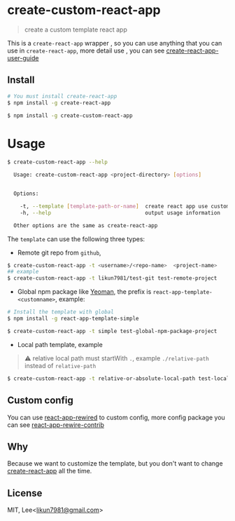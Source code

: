 # create-custom-react-app
> create a custom template react app

This is a `create-react-app` wrapper , so you can use anything that you can use in `create-react-app`, more detail use , you can see [create-react-app-user-guide](https://github.com/facebookincubator/create-react-app#user-guide)

## Install
```bash
# You must install create-react-app
$ npm install -g create-react-app

$ npm install -g create-custom-react-app
```

# Usage
```bash
$ create-custom-react-app --help

  Usage: create-custom-react-app <project-directory> [options]


  Options:

    -t, --template [template-path-or-name]  create react app use custom template
    -h, --help                              output usage information

  Other options are the same as create-react-app
```

The `template` can use the following three types:

* Remote git repo from `github`, 
```bash
$ create-custom-react-app -t <username>/<repo-name>  <project-name>
## example
$ create-custom-react-app -t likun7981/test-git test-remote-project
```

* Global npm package like [Yeoman](https://github.com/yeoman/yeoman), the prefix is `react-app-template-<customname>`, example:

```bash
# Install the template with global
$ npm install -g react-app-template-simple

$ create-custom-react-app -t simple test-global-npm-package-project
```

* Local path template, example
> ⚠️ relative local path must startWith `.`, example `./relative-path` instead of `relative-path` 

```bash
$ create-custom-react-app -t relative-or-absolute-local-path test-local-path-project
```

## Custom config  
You can use [react-app-rewired](https://github.com/timarney/react-app-rewired) to custom config,
more config package you can see [react-app-rewire-contrib](https://github.com/osdevisnot/react-app-rewire-contrib)

## Why
Because we want to customize the template, but you don't want to change [create-react-app](https://github.com/facebookincubator/create-react-app) all the time.


## License 

MIT, Lee<<likun7981@gmail.com>>
